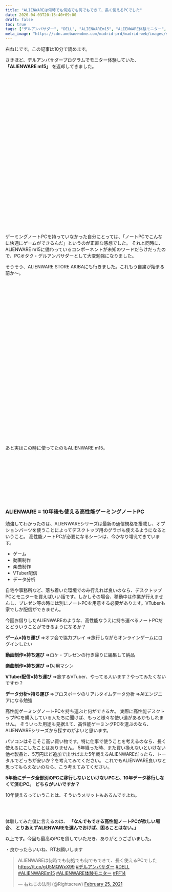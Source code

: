 ```yaml
---
title: "ALIENWAREは何時でも何処でも何でもできて、長く使えるPCでした"
date: 2020-04-03T20:15:40+09:00
draft: false
toc: true
tags: ["デルアンバサダー", "DELL", "ALIENWAREm15", "ALIENWARE体験モニター", "FF14"]
meta_image: "https://cdn.amebaowndme.com/madrid-prd/madrid-web/images/sites/199917/60801907a61234fbcb388eeb27efd47c_f6d3dc3cb7b232558177b167d0893f0d.jpg"
---
```

右ねじです。この記事は10分で読めます。



さきほど、デルアンバサダープログラムでモニター体験していた、
**「ALIENWARE m15」** を返却してきました。
<div class="iframely-embed"><div class="iframely-responsive" style="padding-bottom: 75%; padding-top: 120px;"><a href="https://www.rightscrew.com/posts/2020-03-20-dell-ambassador-alienware-m15-r2/" data-iframely-url="//cdn.iframe.ly/BUQ8teL"></a></div></div><script async src="//cdn.iframe.ly/embed.js" charset="utf-8"></script>
<!--more-->
ゲーミングノートPCを持っていなかった自分にとっては、「ノートPCでこんなに快適にゲームができるんだ」というのが正直な感想でした。
それと同時に、ALIENWARE m15に備わっているコンポーネントが未知のワードだらけだったので、PCオタク・デルアンバサダーとして大変勉強になりました。



そうそう、ALIENWARE STORE AKIBAにも行きました。これもう自粛が始まる前か～。

<div class="iframely-embed"><div class="iframely-responsive" style="padding-bottom: 75%; padding-top: 120px;"><a href="https://www.honestdesireinc.com/posts/7949320/" data-iframely-url="//cdn.iframe.ly/ov7Zy3A"></a></div></div><script async src="//cdn.iframe.ly/embed.js" charset="utf-8"></script>

あと実はこの時に使ってたのもALIENWARE m15。

<div class="iframely-embed"><div class="iframely-responsive" style="height: 140px; padding-bottom: 0;"><a href="https://www.honestdesireinc.com/posts/7881174/" data-iframely-url="//cdn.iframe.ly/4mlxvgd"></a></div></div><script async src="//cdn.iframe.ly/embed.js" charset="utf-8"></script>



### ALIENWARE = 10年後も使える高性能ゲーミングノートPC
勉強してわかったのは、ALIENWAREシリーズは最新の通信規格を搭載し、オプションパーツを使うことによってデスクトップ用のグラボも使えるようになるということ。
高性能ノートPCが必要になるシーンは、今かなり増えてきています。

- ゲーム
- 動画制作
- 楽曲制作
- VTuber配信
- データ分析

自宅や事務所など、落ち着いた環境でのみ行えれば良いのなら、デスクトップPCとモニターを買えばいい話です。しかしその場合、移動中は作業が行えませんし、プレゼン等の時には別にノートPCを用意する必要があります。VTuberも家でしか配信ができません。



今回お借りしたALIENWAREのような、高性能なうえに持ち運べるノートPCだとどういうことができるようになるか？



**ゲーム×持ち運び**
⇒オフ会で協力プレイ
⇒旅行しながらオンラインゲームにログインしたい

**動画制作×持ち運び**
⇒ロケ・プレゼンの行き帰りに編集して納品

**楽曲制作×持ち運び**
⇒DJ用マシン

**VTuber配信×持ち運び**
⇒旅するVTuber、やってる人います？やってみたくないですか？

**データ分析×持ち運び**
⇒プロスポーツのリアルタイムデータ分析
⇒AIエンジニアになる勉強



高性能ゲーミングノートPCを持ち運ぶと何ができるか。
実際に高性能デスクトップPCを購入している人たちに聞けば、もっと様々な使い道があるかもしれません。
そういった用途も見据えて、高性能ゲーミングPCを選ぶのなら、ALIENWAREシリーズから探すのがよいと思います。



パソコンはそこそこ高い買い物です。特に仕事で使うことを考えるのなら、長く使えるにこしたことはありません。
5年経った時、また買い換えないといけない他社製品と、5万円ほど追加で出せばまた5年戦えるALIENWAREだったら、トータルでどっちが安いか？を考えてみてください。
これでもALIENWARE良いなと思ってもらえないのなら、こう考えてみてください。



**5年後にデータ全部別のPCに移行しないといけないPCと、10年データ移行しなくて済むPC。**
**どちらがいいですか？**



10年使えるっていうことは、そういうメリットもあるんですよね。

<br>
<br>





体験してみた僕に言えるのは、
**「なんでもできる高性能ノートPCが欲しい場合、**
**とりあえずALIENWAREを選んでおけば、困ることはない。」**



以上です。今回も最高のPCを貸していただき、ありがとうございました。



・良かったらいいね、RTお願いします
<blockquote class="twitter-tweet"><p lang="ja" dir="ltr">ALIENWAREは何時でも何処でも何でもできて、長く使えるPCでした <a href="https://t.co/gU5MQWxX99">https://t.co/gU5MQWxX99</a> <a href="https://twitter.com/hashtag/%E3%83%87%E3%83%AB%E3%82%A2%E3%83%B3%E3%83%90%E3%82%B5%E3%83%80%E3%83%BC?src=hash&amp;ref_src=twsrc%5Etfw">#デルアンバサダー</a> <a href="https://twitter.com/hashtag/DELL?src=hash&amp;ref_src=twsrc%5Etfw">#DELL</a> <a href="https://twitter.com/hashtag/ALIENWAREm15?src=hash&amp;ref_src=twsrc%5Etfw">#ALIENWAREm15</a> <a href="https://twitter.com/hashtag/ALIENWARE%E4%BD%93%E9%A8%93%E3%83%A2%E3%83%8B%E3%82%BF%E3%83%BC?src=hash&amp;ref_src=twsrc%5Etfw">#ALIENWARE体験モニター</a> <a href="https://twitter.com/hashtag/FF14?src=hash&amp;ref_src=twsrc%5Etfw">#FF14</a></p>&mdash; 右ねじの法則 (@Rightscrew) <a href="https://twitter.com/Rightscrew/status/1364776291577204738?ref_src=twsrc%5Etfw">February 25, 2021</a></blockquote> <script async src="https://platform.twitter.com/widgets.js" charset="utf-8"></script>
